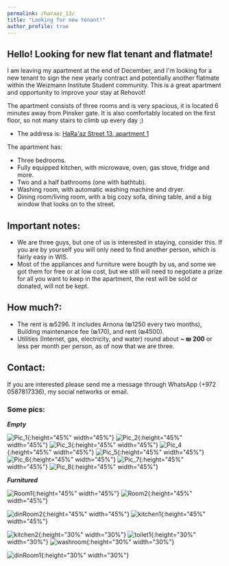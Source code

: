 ```yaml
---
permalink: /haraaz_13/
title: "Looking for new tenant!"
author_profile: true
---
```


## Hello! Looking for new flat tenant and flatmate!

I am leaving my apartment at the end of December, and I'm looking for 
a new tenant to sign the new yearly contract and potentially another flatmate 
within the Weizmann Institute Student community. 
This is a great apartment and opportunity to improve your stay at Rehovot!

The apartment consists of three rooms and is very spacious, it 
is located 6 minutes away from Pinsker gate. It is also comfortably located 
on the first floor, so not many stairs to climb up every day ;)

- The address is: [HaRa'az Street 13, apartment 1](https://goo.gl/maps/MSEeAwBXmPQcwVJu5)

The apartment has:

- Three bedrooms.
- Fully equipped kitchen, with microwave, oven, gas stove, fridge and more.
- Two and a half bathrooms (one with bathtub).
- Washing room, with automatic washing machine and dryer.
- Dining room/living room, with a big cozy sofa, dining table, and a big window 
that looks on to the street.

## Important notes:

- We are three guys, but one of us is interested in staying, consider this.
If you are by yourself you will only need to find another person, which is fairly easy in WIS.
- Most of the appliances and furniture were bougth by us, and some we got them for free or at low cost,
but we still will need to negotiate a prize for all you want to keep in the 
apartment, the rest will be sold or donated, will not be kept.

## How much?:

- The rent is ₪5296. It includes Arnona (₪1250 every two months), Building maintenance fee (₪170), and rent (₪4500).
- Utilities (Internet, gas, electricity, and water) round about **~ ₪ 200** or less per month per person, as of now that we are three. 

## Contact:

If you are interested please send me a message through WhatsApp (+972 0587817336), my social networks or email.

### Some pics:

***Empty***

![Pic_1](https://user-images.githubusercontent.com/9357097/138925665-90f1b765-f602-41bb-872b-683a86f63593.jpg){:height="45%" width="45%"} ![Pic_2](https://user-images.githubusercontent.com/9357097/138925670-9420d015-e143-47a3-9a22-d3f2ef335a9c.jpg){:height="45%" width="45%"}
![Pic_3](https://user-images.githubusercontent.com/9357097/138925673-51439045-c62f-4cee-b199-35bfd49708e3.jpg){:height="45%" width="45%"} ![Pic_4](https://user-images.githubusercontent.com/9357097/138925674-29b09526-46c6-4c70-bd91-59720b618327.jpg){:height="45%" width="45%"}
![Pic_5](https://user-images.githubusercontent.com/9357097/138925675-3c513d45-1bec-4b40-8d4b-b0e1b6eb0034.jpg){:height="45%" width="45%"} ![Pic_6](https://user-images.githubusercontent.com/9357097/138925676-7bc66d12-5d6e-4d7d-a9b8-0f4b52a4431b.jpg){:height="45%" width="45%"}
![Pic_7](https://user-images.githubusercontent.com/9357097/138925679-c7571224-5b05-411e-bf55-a44e2c6d11c5.jpg){:height="45%" width="45%"} ![Pic_8](https://user-images.githubusercontent.com/9357097/138925681-36e3cdb5-0a04-4963-af0b-e90cdc84070c.jpg){:height="45%" width="45%"}

***Furnitured***

![Room1](https://user-images.githubusercontent.com/9357097/111628289-bc8e1780-87f8-11eb-82ce-cd607eaa6e9c.jpeg){:height="45%" width="45%"} ![Room2](https://user-images.githubusercontent.com/9357097/138926315-28c9997b-1150-4f5b-b2aa-70e91298cb08.jpg){:height="45%" width="45%"}

![dinRoom2](https://user-images.githubusercontent.com/9357097/81887392-9ce8eb80-9564-11ea-8eec-e2a310b0f66a.jpg){:height="45%" width="45%"} ![kitchen1](https://user-images.githubusercontent.com/9357097/81887404-a4a89000-9564-11ea-92ad-1a735788d3c5.jpg){:height="45%" width="45%"} 

![kitchen2](https://user-images.githubusercontent.com/9357097/81887637-34e6d500-9565-11ea-8324-fa11cccece7c.jpg){:height="30%" width="30%"}  ![toilet1](https://user-images.githubusercontent.com/9357097/81887615-27c9e600-9565-11ea-981a-76b4041dfb91.jpg){:height="30%" width="30%"} ![washroom](https://user-images.githubusercontent.com/9357097/81887626-2dbfc700-9565-11ea-9e32-7254d9eac184.jpg){:height="30%" width="30%"}

![dinRoom1](https://user-images.githubusercontent.com/9357097/81887373-9195c000-9564-11ea-8e91-8f4608380455.jpg){:height="30%" width="30%"} 
